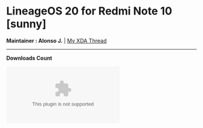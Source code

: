 # LineageOS 20 for Redmi Note 10 [sunny]

**Maintainer : Alonso J.** | [My XDA Thread](https://forum.xda-developers.com/t/rom-13-unofficial-lineageos-20-mojito-sunny-ota-safetynet-signature-spoofing.4436693/)

---------------------------------------

**Downloads Count**

[![Github Releases (by Release)](https://img.shields.io/github/downloads/alonsoj636/lineage-alonsoj-releases/20-20230127/lineage-20.0-20230127-UNOFFICIAL-sunny.zip?color=red&label=Alonso%27s%20Cave&logo=e&style=social)](https://github.com/alonsoj636/lineage-alonsoj-releases/releases)
